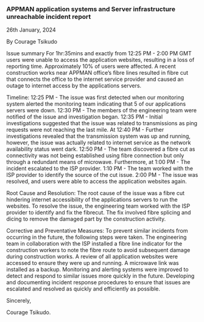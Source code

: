 ### APPMAN application systems and Server infrastructure unreachable incident report

26th January, 2024

By Courage Tsikudo

Issue summary
For 1hr:35mins and exactly from 12:25 PM - 2:00 PM GMT users were unable to access the application websites, resulting in a loss of reporting time. Approximately 10% of users were affected. A recent construction works near APPMAN office’s fibre lines resulted in fibre cut that connects the office to the internet service provider and caused an outage to internet access by the applications servers.
  
Timeline:
12:25 PM - The issue was first detected when our monitoring system alerted the monitoring team indicating that 5 of our applications servers were down.
12:30 PM - The members of the engineering team were notified of the issue and investigation began.
12:35 PM - Initial investigations suggested that the issue was related to transmissions as ping requests were not reaching the last mile.
 At 12:40 PM - Further investigations revealed that the transmission system was up and running, however, the  issue was actually related to internet service as the network availability status went dark.
12:50 PM - The team discovered a fibre cut as connectivity was not being established using fibre connection but only through a redundant means of microwave.
Furthermore, at 1:00 PM - The incident escalated to the ISP provider.
1:10 PM - The team worked with the ISP provider to identify the source of the cut issue.
2:00 PM - The issue was resolved, and users were able to access the application websites again.

Root Cause and Resolution:
The root cause of the issue was a fibre cut hindering internet accessibility of the applications servers to run the websites. To resolve the issue, the engineering team worked with the ISP provider to identify and fix the fibrecut. The fix involved fibre splicing and dicing to remove the damaged part by the construction activity.
 
Corrective and Preventative Measures:
To prevent similar incidents from occurring in the future, the following steps were taken.
The engineering team in collaboration with the ISP installed a fibre line indicator for the construction workers to note the fibre route to avoid subsequent damage during construction works. 
A review of all application websites were accessed to ensure they were up and running. A microwave link was installed as a backup. 
Monitoring and alerting systems were improved to detect and respond to similar issues more quickly in the future. 
Developing and documenting incident response procedures to ensure that issues are escalated and resolved as quickly and efficiently as possible.

Sincerely,

Courage Tsikudo.


